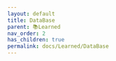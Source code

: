 ```yaml
---
layout: default
title: DataBase
parent: 📚Learned
nav_order: 2
has_children: true
permalink: docs/Learned/DataBase
---
```

